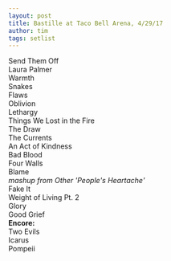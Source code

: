 ```yaml
---
layout: post
title: Bastille at Taco Bell Arena, 4/29/17
author: tim
tags: setlist
---
```


Send Them Off  
Laura Palmer  
Warmth  
Snakes  
Flaws  
Oblivion  
Lethargy  
Things We Lost in the Fire  
The Draw  
The Currents  
An Act of Kindness  
Bad Blood  
Four Walls  
Blame  
*mashup from Other 'People's Heartache'*  
Fake It  
Weight of Living Pt. 2  
Glory  
Good Grief  
**Encore:**  
Two Evils  
Icarus  
Pompeii  

